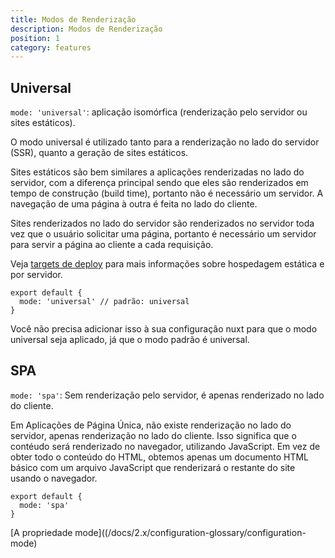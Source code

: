```yaml
---
title: Modos de Renderização
description: Modos de Renderização
position: 1
category: features
---
```


## Universal

`mode: 'universal'`: aplicação isomórfica (renderização pelo servidor ou sites estáticos).

O modo universal é utilizado tanto para a renderização no lado do servidor (SSR), quanto a geração de sites estáticos.

Sites estáticos são bem similares a aplicações renderizadas no lado do servidor, com a diferença principal sendo que eles são renderizados em tempo de construção (build time), portanto não é necessário um servidor. A navegação de uma página à outra é feita no lado do cliente.

Sites renderizados no lado do servidor são renderizados no servidor toda vez que o usuário solicitar uma página, portanto é necessário um servidor para servir a página ao cliente a cada requisição.

Veja [targets de deploy](/docs/2.x/features/deployment-targets) para mais informações sobre hospedagem estática e por servidor.

```js{}[nuxt.config.js]
export default {
  mode: 'universal' // padrão: universal
}
```

<base-alert type="info">
Você não precisa adicionar isso à sua configuração nuxt para que o modo universal seja aplicado, já que o modo padrão é universal.
</base-alert>

## SPA

`mode: 'spa'`: Sem renderização pelo servidor, é apenas renderizado no lado do cliente.

Em Aplicações de Página Única, não existe renderização no lado do servidor, apenas renderização no lado do cliente. Isso significa que o contéudo será renderizado no navegador, utilizando JavaScript. Em vez de obter todo o conteúdo do HTML, obtemos apenas um documento HTML básico com um arquivo JavaScript que renderizará o restante do site usando o navegador.

```js{}[nuxt.config.js]
export default {
  mode: 'spa'
}
```

<base-alert type="next">

[A propriedade mode]((/docs/2.x/configuration-glossary/configuration-mode)

</base-alert>
